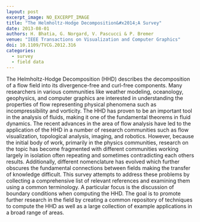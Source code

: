 ```yaml
---
layout: post
excerpt_image: NO_EXCERPT_IMAGE
title: "The Helmholtz-Hodge Decomposition&#x2014;A Survey"
date: 2013-08-01
authors: H. Bhatia, G. Norgard, V. Pascucci & P. Bremer
venue: "IEEE Transactions on Visualization and Computer Graphics"
doi: 10.1109/TVCG.2012.316
categories:
  - survey
  - field data
---
```

The Helmholtz-Hodge Decomposition (HHD) describes the decomposition of a flow field into its divergence-free and curl-free components. Many researchers in various communities like weather modeling, oceanology, geophysics, and computer graphics are interested in understanding the properties of flow representing physical phenomena such as incompressibility and vorticity. The HHD has proven to be an important tool in the analysis of fluids, making it one of the fundamental theorems in fluid dynamics. The recent advances in the area of flow analysis have led to the application of the HHD in a number of research communities such as flow visualization, topological analysis, imaging, and robotics. However, because the initial body of work, primarily in the physics communities, research on the topic has become fragmented with different communities working largely in isolation often repeating and sometimes contradicting each others results. Additionally, different nomenclature has evolved which further obscures the fundamental connections between fields making the transfer of knowledge difficult. This survey attempts to address these problems by collecting a comprehensive list of relevant references and examining them using a common terminology. A particular focus is the discussion of boundary conditions when computing the HHD. The goal is to promote further research in the field by creating a common repository of techniques to compute the HHD as well as a large collection of example applications in a broad range of areas.
